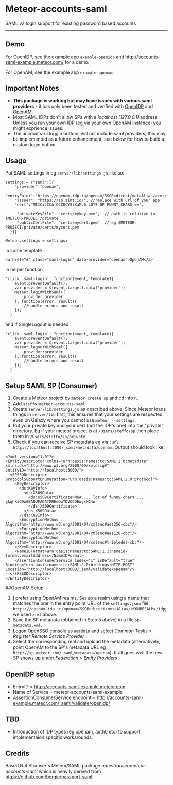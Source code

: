 Meteor-accounts-saml
==================

SAML v2 login support for existing password based accounts

-----

## Demo

For OpenIDP, see the example app `example-openidp` and http://accounts-saml-example.meteor.com/ for a demo.

For OpenAM, see the example app `example-openam`.

## Important Notes

* **This package is working but may have issues with various saml providers** - it has only been tested and verified with [OpenIDP](https://openidp.feide.no/) and [OpenAM](https://www.forgerock.org/openam).
* Most SAML IDPs don't allow SPs with a _localhost (127.0.0.1)_  address. Unless you run your own IDP (eg via your own OpenAM instance) you might exprience issues.
* The accounts-ui loggin buttons will not include saml providers, this may be implemented as a future enhancement, see below for how to build a custom login button.

## Usage

Put SAML settings in eg `server/lib/settings.js` like so:

```
settings = {"saml":[{
    "provider":"openam",
    "entryPoint":"https://openam.idp.io/openam/SSORedirect/metaAlias/zimt/idp",
    "issuer": "https://sp.zimt.io/", //replace with url of your app
    "cert":"MIICizCCAfQCCQCY8tKaMc0 LOTS OF FUNNY CHARS ==",
    
     "privateKeyFile": "certs/mykey.pem",  // path is relative to $METEOR-PROJECT/private
     "publicCertFile": "certs/mycert.pem"  // eg $METEOR-PROJECT/private/certs/mycert.pem
  }]}
  
Meteor.settings = settings;
```

in some template

```
<a href="#" class="saml-login" data-provider="openam">OpenAM</a>
```

in helper function

```
'click .saml-login': function(event, template){
    event.preventDefault();
    var provider = $(event.target).data('provider');
    Meteor.loginWithSaml({
	    provider:provider
	}, function(error, result){
		//handle errors and result
    });
  }
```

and if SingleLogout is needed

```
'click .saml-login': function(event, template){
    event.preventDefault();
    var provider = $(event.target).data('provider');
    Meteor.logoutWithSaml({
	    provider:provider
	}, function(error, result){
		//handle errors and result
    });
  }
```

## Setup SAML SP (Consumer)

1. Create a Meteor project by `meteor create sp` and cd into it.
2. Add `steffo:meteor-accounts-saml`
3. Create `server/lib/settings.js` as described above. Since Meteor loads things in `server/lib` first, this ensures that your settings are respected even on Galaxy where you cannot use `meteor --settings`. 
4. Put your private key and your cert (not the IDP's one) into the "private" directory. Eg if your meteor project is at `/Users/steffo/sp` then place them in `/Users/steffo/sp/private`
5. Check if you can receive SP metadata eg via `curl http://localhost:3000/_saml/metadata/openam`. Output should look like:

```
<?xml version="1.0"?>
<EntityDescriptor xmlns="urn:oasis:names:tc:SAML:2.0:metadata" xmlns:ds="http://www.w3.org/2000/09/xmldsig#" entityID="http://localhost:3000/">
  <SPSSODescriptor protocolSupportEnumeration="urn:oasis:names:tc:SAML:2.0:protocol">
    <KeyDescriptor>
      <ds:KeyInfo>
        <ds:X509Data>
          <ds:X509Certificate>MKA.... lot of funny chars ... gkqhkiG9w0BAQUFADATMREwDwYDVQQDEwgxMC4w
		  </ds:X509Certificate>
        </ds:X509Data>
      </ds:KeyInfo>
      <EncryptionMethod Algorithm="http://www.w3.org/2001/04/xmlenc#aes256-cbc"/>
      <EncryptionMethod Algorithm="http://www.w3.org/2001/04/xmlenc#aes128-cbc"/>
      <EncryptionMethod Algorithm="http://www.w3.org/2001/04/xmlenc#tripledes-cbc"/>
    </KeyDescriptor>
    <NameIDFormat>urn:oasis:names:tc:SAML:1.1:nameid-format:emailAddress</NameIDFormat>
    <AssertionConsumerService index="1" isDefault="true" Binding="urn:oasis:names:tc:SAML:2.0:bindings:HTTP-POST" Location="http://localhost:3000/_saml/validate/openam"/>
  </SPSSODescriptor>
</EntityDescriptor>
  ```

##OpenAM Setup

1. I prefer using OpenAM realms. Set up a realm using a name that matches the one in the entry point URL of the `settings.json` file: `https://openam.idp.io/openam/SSORedirect/metaAlias/<YOURREALM>/idp`; we used `zimt` above.
2. Save the SP metadata (obtained in Step 5 above) in a file `sp-metadata.xml`.
3. Logon OpenSSO console as `amadmin` and select _Common Tasks > Register Remote Service Provider_
4. Select the corresponding real and upload the metadata (alternatively, point OpenAM to the SP's metadata URL eg `http://sp.meteor.com/_saml/metadata/openam`). If all goes well the new SP shows up under _Federation > Entity Providers_ 



## OpenIDP setup
- EntryID = http://accounts-saml-example.meteor.com
- Name of Service = meteor-accounts-saml-example
- AssertionConsumerService endpoint = http://accounts-saml-example.meteor.com/_saml/validate/openidp/

## TBD
* Introduction of IDP types (eg openam, auth0 etc) to support implementaion specific workarounds.

## Credits
Based Nat Strauser's Meteor/SAML package _natestrauser:meteor-accounts-saml_ which is
heavily derived from https://github.com/bergie/passport-saml.

